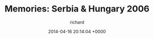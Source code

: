 ---
blog: richard
date: 2014-04-16 20:14:04 +0000
title: "Memories: Serbia & Hungary 2006"
author: richard
permalink: /general/memories/serbia-hungary-06/
---